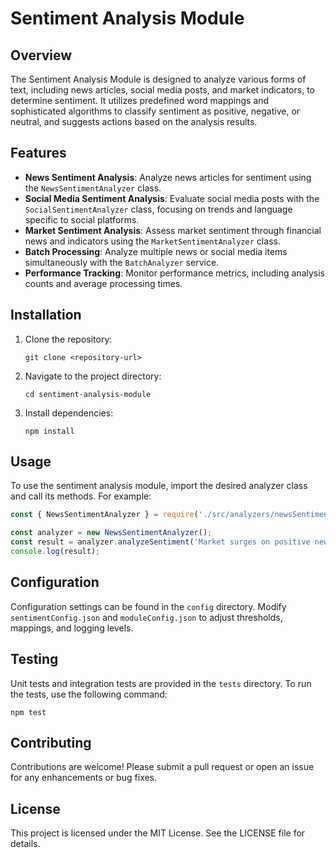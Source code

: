 # Sentiment Analysis Module

## Overview
The Sentiment Analysis Module is designed to analyze various forms of text, including news articles, social media posts, and market indicators, to determine sentiment. It utilizes predefined word mappings and sophisticated algorithms to classify sentiment as positive, negative, or neutral, and suggests actions based on the analysis results.

## Features
- **News Sentiment Analysis**: Analyze news articles for sentiment using the `NewsSentimentAnalyzer` class.
- **Social Media Sentiment Analysis**: Evaluate social media posts with the `SocialSentimentAnalyzer` class, focusing on trends and language specific to social platforms.
- **Market Sentiment Analysis**: Assess market sentiment through financial news and indicators using the `MarketSentimentAnalyzer` class.
- **Batch Processing**: Analyze multiple news or social media items simultaneously with the `BatchAnalyzer` service.
- **Performance Tracking**: Monitor performance metrics, including analysis counts and average processing times.

## Installation
1. Clone the repository:
   ```
   git clone <repository-url>
   ```
2. Navigate to the project directory:
   ```
   cd sentiment-analysis-module
   ```
3. Install dependencies:
   ```
   npm install
   ```

## Usage
To use the sentiment analysis module, import the desired analyzer class and call its methods. For example:

```javascript
const { NewsSentimentAnalyzer } = require('./src/analyzers/newsSentimentAnalyzer');

const analyzer = new NewsSentimentAnalyzer();
const result = analyzer.analyzeSentiment('Market surges on positive news', 'Investors are optimistic about the future.');
console.log(result);
```

## Configuration
Configuration settings can be found in the `config` directory. Modify `sentimentConfig.json` and `moduleConfig.json` to adjust thresholds, mappings, and logging levels.

## Testing
Unit tests and integration tests are provided in the `tests` directory. To run the tests, use the following command:
```
npm test
```

## Contributing
Contributions are welcome! Please submit a pull request or open an issue for any enhancements or bug fixes.

## License
This project is licensed under the MIT License. See the LICENSE file for details.